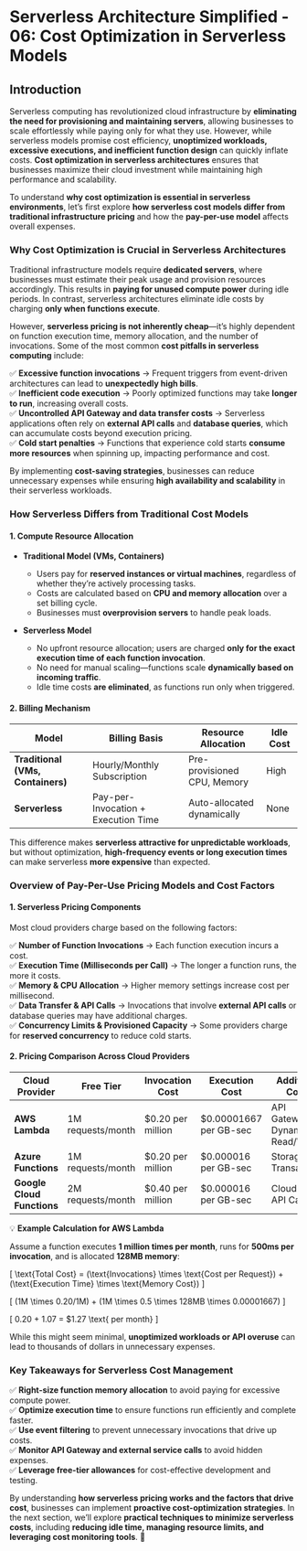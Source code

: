 # Serverless Architecture Simplified - 06: Cost Optimization in Serverless Models

## Introduction

Serverless computing has revolutionized cloud infrastructure by **eliminating the need for provisioning and maintaining servers**, allowing businesses to scale effortlessly while paying only for what they use. However, while serverless models promise cost efficiency, **unoptimized workloads, excessive executions, and inefficient function design** can quickly inflate costs. **Cost optimization in serverless architectures** ensures that businesses maximize their cloud investment while maintaining high performance and scalability.

To understand **why cost optimization is essential in serverless environments**, let’s first explore **how serverless cost models differ from traditional infrastructure pricing** and how the **pay-per-use model** affects overall expenses.

### Why Cost Optimization is Crucial in Serverless Architectures

Traditional infrastructure models require **dedicated servers**, where businesses must estimate their peak usage and provision resources accordingly. This results in **paying for unused compute power** during idle periods. In contrast, serverless architectures eliminate idle costs by charging **only when functions execute**.

However, **serverless pricing is not inherently cheap**—it’s highly dependent on function execution time, memory allocation, and the number of invocations. Some of the most common **cost pitfalls in serverless computing** include:

✅ **Excessive function invocations** → Frequent triggers from event-driven architectures can lead to **unexpectedly high bills**.  
✅ **Inefficient code execution** → Poorly optimized functions may take **longer to run**, increasing overall costs.  
✅ **Uncontrolled API Gateway and data transfer costs** → Serverless applications often rely on **external API calls** and **database queries**, which can accumulate costs beyond execution pricing.  
✅ **Cold start penalties** → Functions that experience cold starts **consume more resources** when spinning up, impacting performance and cost.

By implementing **cost-saving strategies**, businesses can reduce unnecessary expenses while ensuring **high availability and scalability** in their serverless workloads.

### How Serverless Differs from Traditional Cost Models

#### 1. Compute Resource Allocation

- **Traditional Model (VMs, Containers)**

  - Users pay for **reserved instances or virtual machines**, regardless of whether they’re actively processing tasks.
  - Costs are calculated based on **CPU and memory allocation** over a set billing cycle.
  - Businesses must **overprovision servers** to handle peak loads.

- **Serverless Model**

  - No upfront resource allocation; users are charged **only for the exact execution time of each function invocation**.
  - No need for manual scaling—functions scale **dynamically based on incoming traffic**.
  - Idle time costs **are eliminated**, as functions run only when triggered.

#### 2. Billing Mechanism

| **Model**                         | **Billing Basis**                   | **Resource Allocation**     | **Idle Cost** |
| --------------------------------- | ----------------------------------- | --------------------------- | ------------- |
| **Traditional (VMs, Containers)** | Hourly/Monthly Subscription         | Pre-provisioned CPU, Memory | High          |
| **Serverless**                    | Pay-per-Invocation + Execution Time | Auto-allocated dynamically  | None          |

This difference makes **serverless attractive for unpredictable workloads**, but without optimization, **high-frequency events or long execution times** can make serverless **more expensive** than expected.

### Overview of Pay-Per-Use Pricing Models and Cost Factors

#### 1. Serverless Pricing Components

Most cloud providers charge based on the following factors:

✅ **Number of Function Invocations** → Each function execution incurs a cost.  
✅ **Execution Time (Milliseconds per Call)** → The longer a function runs, the more it costs.  
✅ **Memory & CPU Allocation** → Higher memory settings increase cost per millisecond.  
✅ **Data Transfer & API Calls** → Invocations that involve **external API calls** or database queries may have additional charges.  
✅ **Concurrency Limits & Provisioned Capacity** → Some providers charge for **reserved concurrency** to reduce cold starts.

#### 2. Pricing Comparison Across Cloud Providers

| **Cloud Provider**         | **Free Tier**     | **Invocation Cost** | **Execution Cost**     | **Additional Costs**             |
| -------------------------- | ----------------- | ------------------- | ---------------------- | -------------------------------- |
| **AWS Lambda**             | 1M requests/month | $0.20 per million   | $0.00001667 per GB-sec | API Gateway, DynamoDB Read/Write |
| **Azure Functions**        | 1M requests/month | $0.20 per million   | $0.000016 per GB-sec   | Storage Transactions             |
| **Google Cloud Functions** | 2M requests/month | $0.40 per million   | $0.000016 per GB-sec   | Cloud Run API Calls              |

💡 **Example Calculation for AWS Lambda**

Assume a function executes **1 million times per month**, runs for **500ms per invocation**, and is allocated **128MB memory**:

\[
\text{Total Cost} = (\text{Invocations} \times \text{Cost per Request}) + (\text{Execution Time} \times \text{Memory Cost})
\]

\[
(1M \times 0.20/1M) + (1M \times 0.5 \times 128MB \times 0.00001667)
\]

\[
0.20 + 1.07 = \$1.27 \text{ per month}
\]

While this might seem minimal, **unoptimized workloads or API overuse** can lead to thousands of dollars in unnecessary expenses.

### Key Takeaways for Serverless Cost Management

✅ **Right-size function memory allocation** to avoid paying for excessive compute power.  
✅ **Optimize execution time** to ensure functions run efficiently and complete faster.  
✅ **Use event filtering** to prevent unnecessary invocations that drive up costs.  
✅ **Monitor API Gateway and external service calls** to avoid hidden expenses.  
✅ **Leverage free-tier allowances** for cost-effective development and testing.

By understanding **how serverless pricing works and the factors that drive cost**, businesses can implement **proactive cost-optimization strategies**. In the next section, we’ll explore **practical techniques to minimize serverless costs**, including **reducing idle time, managing resource limits, and leveraging cost monitoring tools**. 🚀
